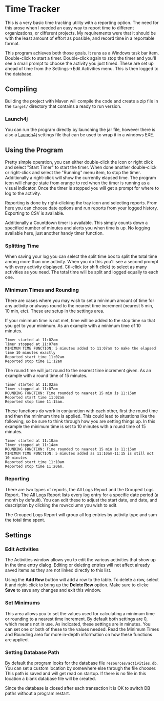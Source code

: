 # Time Tracker

This is a very basic time tracking utility with a reporting option. The need for this arose when I needed an easy way to report time to different organizations, or different projects. My requirements were that it should be with the least amount of effort as possible, and record time in a reportable format. 

This program achieves both those goals. It runs as a Windows task bar item. Double-click to start a timer. Double-click again to stop the timer and you'll see a small prompt to choose the activity you just timed. These are set up ahead of time from the Settings->Edit Activities menu. This is then logged to the database. 

## Compiling

Building the project with Maven will compile the code and create a zip file in the ```target/``` directory that contains a ready to run version. 

### Launch4j

You can run the program directly by launching the jar file, however there is also a [Launch4j](http://launch4j.sourceforge.net/) settings file that can be used to wrap it in a windows EXE. 

## Using the Program

Pretty simple operation, you can either double-click the icon or right click and select "Start Timer" to start the timer. When done another double-click or right-click and select the "Running" menu item, to stop the timer. Additionally a right-click will show the currently elapsed time. The program icon will change state from orange to red when the timer is running as a visual indicator. Once the timer is stopped you will get a prompt for where to log to the activity. 

Reporting is done by right-clicking the tray icon and selecting reports. From here you can choose date options and run reports from your logged history. Exporting to CSV is available. 

Additionally a Countdown timer is available. This simply counts down a specified number of minutes and alerts you when time is up. No logging available here, just another handy timer function. 

### Splitting Time

When saving your log you can select the split time box to split the total time among more than one activity. When you do this you'll see a second prompt with every activity displayed. Ctl-click (or shift click) to select as many activities as you need. The total time will be split and logged equally to each one. 

### Minimum Times and Rounding

There are cases where you may wish to set a minimum amount of time for any activity or always round to the nearest time increment (nearest 5 min, 10 min, etc). These are setup in the settings area. 

If your minimum time is not met, time will be added to the stop time so that you get to your minimum. As an example with a minimum time of 10 minutes. 

```
Timer started at 11:02am
Timer stopped at 11:07am
MINIMUM TIME FUNCTION: 5 minutes added to 11:07am to make the elapsed time 10 minutes exactly
Reported start time 11:02am
Reported stop time 11:12am
```

The round time will just round to the nearest time increment given. As an example with a round time of 15 minutes. 

```
Timer started at 11:02am
Timer stopped at 11:07am
ROUNDING FUNCTION: Time rounded to nearest 15 min is 11:15am
Reported start time 11:02am
Reported stop time 11:15am.
```
These functions do work in conjunction with each other, first the round time and then the minimum time is applied. This could lead to situations like the following, so be sure to think through how you are setting things up.  In this example the minimum time is set to 10 minutes with a round time of 15 minutes. 

```
Timer started at 11:10am
Timer stopped at 11:14am
ROUNDING FUNCTION: Time rounded to nearest 15 min is 11:15am
MINIMUM TIME FUNCTION: 5 minutes added as 11:10am-11:15 is still not 10 minutes
Reported start time 11:10am
Reported stop time 11:20am.
```

### Reporting

There are two types of reports, the All Logs Report and the Grouped Logs Report. The All Logs Report lists every log entry for a specific date period (a month by default). You can edit these to adjust the start date, end date, and description by clicking the row/column you wish to edit. 

The Grouped Logs Report will group all log entries by activity type and sum the total time spent. 

## Settings

### Edit Activities

The Activities window allows you to edit the various activities that show up in the time entry dialog. Editing or deleting entries will not affect already saved items as they are not linked directly to this list. 

Using the __Add Row__ button will add a row to the table. To delete a row, select it and right-click to bring up the __Delete Row__ option. Make sure to clicke __Save__ to save any changes and exit this window. 

### Set Minimums

This area allows you to set the values used for calculating a minimum time or rounding to a nearest time increment. By default both settings are 0, which means not in use. As indicated, these settings are in minutes. You can set one or both of these to the values needed. Read the Minimum Times and Rounding area for more in-depth information on how these functions are applied. 

### Setting Database Path

By default the program looks for the database file ```resources/activities.db```. You can set a custom location by somewhere else through the file chooser. This path is saved and will get read on startup. If there is no file in this location a blank database file will be created. 

Since the database is closed after each transaction it is OK to switch DB paths without a program restart. 